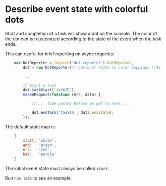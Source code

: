 # Describe event state with colorful dots

Start and completion of a task will show a dot on the console.  The color of
the dot can be customized according to the state of the event when the task
ends.

This can useful for brief reporting on async requests:

```javascript
    var DotReporter = require('dot-reporter').DotReporter,
        dot = new DotReporter(/* optional state to color mappings */);

        ...

        // Start a task
        dot.taskStart('taskID');
        makeARequest(function (err, data) {

            // ... Time passes before we get to here ...

            dot.endTask('taskID', data.endState);
        });
```

The default state map is:

```javascript
    {
        start: 'white',
        end:   'green',
        err:   'red',
        bad:   'purple'
    }
```

The initial event state must always be called `start`.

Run `npm test` to see an example.

